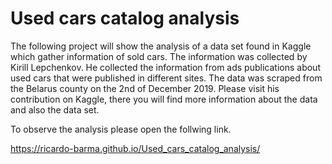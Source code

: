 # Used cars catalog analysis

The following project will show the analysis of a data set found in Kaggle which gather information of sold cars. The information was collected by Kirill Lepchenkov. He collected the information from ads publications about used cars that were published in different sites. The data was scraped from the Belarus county on the 2nd of December 2019. Please visit his contribution on Kaggle, there you will find more information about the data and also the data set.

To observe the analysis please open the follwing link.

https://ricardo-barma.github.io/Used_cars_catalog_analysis/
